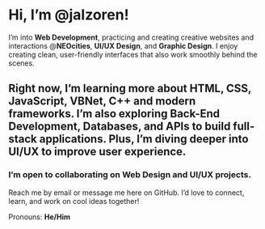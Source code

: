 # Hi, I’m @jalzoren!
I’m into **Web Development**, practicing and creating creative websites and interactions @**NEOcities**, **UI/UX Design**, and **Graphic Design**. I enjoy creating clean, user-friendly interfaces that also work smoothly behind the scenes.

## Right now, I’m learning more about **HTML**, **CSS**, **JavaScript**, **VBNet**, **C++** and modern frameworks. I’m also exploring **Back-End Development**, **Databases**, and **APIs** to build full-stack applications. Plus, I’m diving deeper into **UI/UX** to improve user experience.

### I’m open to collaborating on **Web Design** and **UI/UX** projects.

Reach me by email or message me here on GitHub. I’d love to connect, learn, and work on cool ideas together!

Pronouns: **He/Him**
